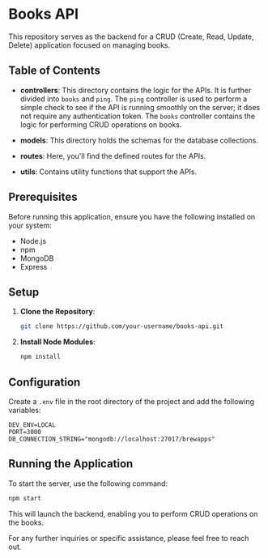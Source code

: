 # Books API

This repository serves as the backend for a CRUD (Create, Read, Update, Delete) application focused on managing books.

## Table of Contents

- **controllers**: This directory contains the logic for the APIs. It is further divided into `books` and `ping`. The `ping` controller is used to perform a simple check to see if the API is running smoothly on the server; it does not require any authentication token. The `books` controller contains the logic for performing CRUD operations on books.

- **models**: This directory holds the schemas for the database collections.

- **routes**: Here, you'll find the defined routes for the APIs.

- **utils**: Contains utility functions that support the APIs.

## Prerequisites

Before running this application, ensure you have the following installed on your system:

- Node.js
- npm
- MongoDB
- Express

## Setup

1. **Clone the Repository**:

    ```bash
    git clone https://github.com/your-username/books-api.git
    ```

2. **Install Node Modules**:

    ```bash
    npm install
    ```

## Configuration

Create a `.env` file in the root directory of the project and add the following variables:

```plaintext
DEV_ENV=LOCAL
PORT=3000
DB_CONNECTION_STRING="mongodb://localhost:27017/brewapps"
```

## Running the Application

To start the server, use the following command:

```bash
npm start
```

This will launch the backend, enabling you to perform CRUD operations on the books.

For any further inquiries or specific assistance, please feel free to reach out.